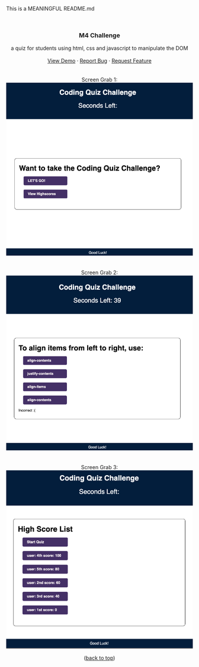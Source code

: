 This is a MEANINGFUL README.md

<a name="top"></a>


<!-- PROJECT LOGO -->
<br />
<div align="center">
  

<h3 align="center">M4 Challenge</h3>

  <p align="center">
    a quiz for students using html, css and javascript to manipulate the DOM
    <br />
    <br />
    <a href="https://conradjohnson.github.io/m4-challenge">View Demo</a>
    ·
    <a href="https://github.com/conradjohnson/m4-challenge/issues">Report Bug</a>
    ·
    <a href="https://github.com/conradjohnson/m4-challenge/issues">Request Feature</a>
    <br/><br/><br/>
    Screen Grab 1:<br/>
    <img src="assets/img/screen1.png" alt="Screen Grab 1" />
    <br/>
    <br/>
    <br/>
    Screen Grab 2:<br/>
    <img src="assets/img/screen2.png" alt="Screen Grab 2" />
    <br/>
    <br/>
    <br/>
    Screen Grab 3:<br/>
    <img src="assets/img/screen3.png" alt="Screen Grab 3" />
    <br/>
    <p>(<a href="#top">back to top</a>)</p>
   
  </p>
</div>






